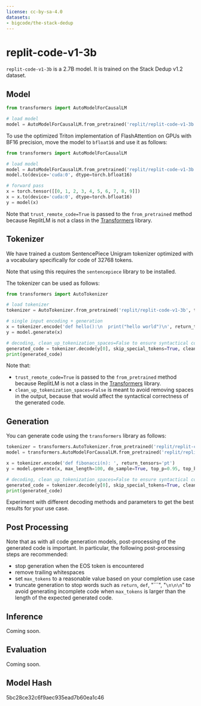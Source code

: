 ```yaml
---
license: cc-by-sa-4.0
datasets:
- bigcode/the-stack-dedup
---
```



# replit-code-v1-3b 

`replit-code-v1-3b` is a 2.7B model. It is trained on the Stack Dedup v1.2 dataset.



## Model


```python
from transformers import AutoModelForCausalLM

# load model
model = AutoModelForCausalLM.from_pretrained('replit/replit-code-v1-3b', trust_remote_code=True)
```

To use the optimized Triton implementation of FlashAttention on GPUs with BF16 precision, move the model to `bfloat16` and use it as follows:

```python
from transformers import AutoModelForCausalLM

# load model
model = AutoModelForCausalLM.from_pretrained('replit/replit-code-v1-3b', trust_remote_code=True, attn_impl='triton')
model.to(device='cuda:0', dtype=torch.bfloat16)

# forward pass
x = torch.tensor([[0, 1, 2, 3, 4, 5, 6, 7, 8, 9]])
x = x.to(device='cuda:0', dtype=torch.bfloat16)
y = model(x)

```

Note that `trust_remote_code=True` is passed to the `from_pretrained` method because ReplitLM is not a class in the
[Transformers](https://huggingface.co/docs/transformers/index) library. 

## Tokenizer

We have trained a custom SentencePiece Unigram tokenizer optimized with a vocabulary specifically for code of 32768 tokens.

Note that using this requires the `sentencepiece` library to be installed. 

The tokenizer can be used as follows:

```python
from transformers import AutoTokenizer

# load tokenizer
tokenizer = AutoTokenizer.from_pretrained('replit/replit-code-v1-3b', trust_remote_code=True)

# single input encoding + generation
x = tokenizer.encode('def hello():\n  print("hello world")\n', return_tensors='pt')
y = model.generate(x)

# decoding, clean_up_tokenization_spaces=False to ensure syntactical correctness
generated_code = tokenizer.decode(y[0], skip_special_tokens=True, clean_up_tokenization_spaces=False)
print(generated_code)
```

Note that: 
- `trust_remote_code=True` is passed to the `from_pretrained` method because ReplitLM is not a class in the [Transformers](https://huggingface.co/docs/transformers/index) library. 
- `clean_up_tokenization_spaces=False` is meant to avoid removing spaces in the output, because that would affect the syntactical correctness of the generated code. 


## Generation

You can generate code using the `transformers` library as follows:

```python
tokenizer = transformers.AutoTokenizer.from_pretrained('replit/replit-code-v1-3b', trust_remote_code=True)
model = transformers.AutoModelForCausalLM.from_pretrained('replit/replit-code-v1-3b', trust_remote_code=True)

x = tokenizer.encode('def fibonacci(n): ', return_tensors='pt')
y = model.generate(x, max_length=100, do_sample=True, top_p=0.95, top_k=4, temperature=0.2, num_return_sequences=1, eos_token_id=tokenizer.eos_token_id)

# decoding, clean_up_tokenization_spaces=False to ensure syntactical correctness
generated_code = tokenizer.decode(y[0], skip_special_tokens=True, clean_up_tokenization_spaces=False)
print(generated_code)
```

Experiment with different decoding methods and parameters to get the best results for your use case.

## Post Processing

Note that as with all code generation models, post-processing of the generated code is important. In particular, the following post-processing steps are recommended:
- stop generation when the EOS token is encountered
- remove trailing whitespaces
- set `max_tokens` to a reasonable value based on your completion use case
- truncate generation to stop words such as `return`, `def`, "```", "`\n\n\n`" to avoid generating incomplete code when `max_tokens` is larger than the length of the expected generated code.

## Inference
Coming soon.

## Evaluation
Coming soon.

## Model Hash
5bc28ce32c6f9aec935ead7b60ea1c46
